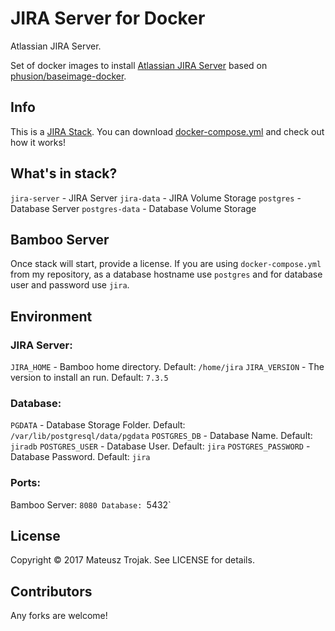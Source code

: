 # JIRA Server for Docker
Atlassian JIRA Server.

Set of docker images to install [Atlassian JIRA Server](https://www.atlassian.com/software/jira) based on [phusion/baseimage-docker](https://github.com/phusion/baseimage-docker).

## Info
This is a [JIRA Stack](https://github.com/matisku/jira-docker). You can download [docker-compose.yml](https://github.com/matisku/jira-docker/blob/master/docker-compose.yml) and check out how it works!

## What's in stack?
`jira-server` - JIRA Server
`jira-data` - JIRA Volume Storage
`postgres` - Database Server
`postgres-data` - Database Volume Storage

## Bamboo Server
Once stack will start, provide a license. If you are using `docker-compose.yml` from my repository, as a database hostname use `postgres` and for database user and password use `jira`.

## Environment

### JIRA Server:
`JIRA_HOME` - Bamboo home directory. Default: `/home/jira`
`JIRA_VERSION` - The version to install an run. Default: `7.3.5`

### Database:
`PGDATA` - Database Storage Folder. Default: `/var/lib/postgresql/data/pgdata`
`POSTGRES_DB` - Database Name. Default: `jiradb`
`POSTGRES_USER` - Database User. Default: `jira`
`POSTGRES_PASSWORD` - Database Password. Default: `jira`

### Ports:
Bamboo Server: `8080
Database: `5432`

## License
Copyright © 2017 Mateusz Trojak. See LICENSE for details.

## Contributors
Any forks are welcome!
